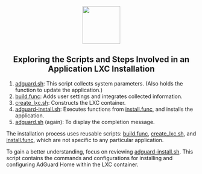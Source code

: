<div align="center">
<img src="https://raw.githubusercontent.com/tenninjas/Proxmox/main/misc/images/logo.png" height="100px" />
</div>
<h2><div align="center">Exploring the Scripts and Steps Involved in an Application LXC Installation</div></h2>

1) [adguard.sh](https://github.com/tenninjas/Proxmox/blob/main/ct/adguard.sh): This script collects system parameters. (Also holds the function to update the application.)
2) [build.func](https://github.com/tenninjas/Proxmox/blob/main/misc/build.func): Adds user settings and integrates collected information.
3) [create_lxc.sh](https://github.com/tenninjas/Proxmox/blob/main/ct/create_lxc.sh): Constructs the LXC container.
4) [adguard-install.sh](https://github.com/tenninjas/Proxmox/blob/main/install/adguard-install.sh): Executes functions from [install.func](https://github.com/tenninjas/Proxmox/blob/main/misc/install.func), and installs the application.
5) [adguard.sh](https://github.com/tenninjas/Proxmox/blob/main/ct/adguard.sh) (again): To display the completion message.

The installation process uses reusable scripts: [build.func](https://github.com/tenninjas/Proxmox/blob/main/misc/build.func), [create_lxc.sh](https://github.com/tenninjas/Proxmox/blob/main/ct/create_lxc.sh), and [install.func](https://github.com/tenninjas/Proxmox/blob/main/misc/install.func), which are not specific to any particular application.

To gain a better understanding, focus on reviewing [adguard-install.sh](https://github.com/tenninjas/Proxmox/blob/main/install/adguard-install.sh). This script contains the commands and configurations for installing and configuring AdGuard Home within the LXC container.
